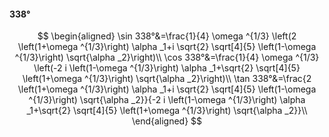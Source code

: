 #### 338°

$$
\begin{aligned}
\sin 338°&=\frac{1}{4} \omega ^{1/3} \left(2 \left(1+\omega ^{1/3}\right) \alpha _1+i \sqrt{2} \sqrt[4]{5} \left(1-\omega ^{1/3}\right) \sqrt{\alpha _2}\right)\\
\cos 338°&=\frac{1}{4} \omega ^{1/3} \left(-2 i \left(1-\omega ^{1/3}\right) \alpha _1+\sqrt{2} \sqrt[4]{5} \left(1+\omega ^{1/3}\right) \sqrt{\alpha _2}\right)\\
\tan 338°&=\frac{2 \left(1+\omega ^{1/3}\right) \alpha _1+i \sqrt{2} \sqrt[4]{5} \left(1-\omega ^{1/3}\right) \sqrt{\alpha _2}}{-2 i \left(1-\omega ^{1/3}\right)
\alpha _1+\sqrt{2} \sqrt[4]{5} \left(1+\omega ^{1/3}\right) \sqrt{\alpha _2}}\\
\end{aligned}
$$

